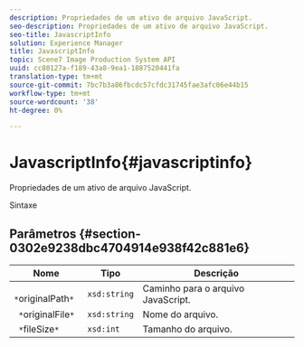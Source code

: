 ```yaml
---
description: Propriedades de um ativo de arquivo JavaScript.
seo-description: Propriedades de um ativo de arquivo JavaScript.
seo-title: JavascriptInfo
solution: Experience Manager
title: JavascriptInfo
topic: Scene7 Image Production System API
uuid: cc80127a-f189-43a8-9ea1-1887520441fa
translation-type: tm+mt
source-git-commit: 7bc7b3a86fbcdc57cfdc31745fae3afc06e44b15
workflow-type: tm+mt
source-wordcount: '38'
ht-degree: 0%

---
```



# JavascriptInfo{#javascriptinfo}

Propriedades de um ativo de arquivo JavaScript.

Sintaxe

## Parâmetros {#section-0302e9238dbc4704914e938f42c881e6}

| Nome | Tipo | Descrição |
|---|---|---|
| ` *`originalPath`*` | `xsd:string` | Caminho para o arquivo JavaScript. |
| ` *`originalFile`*` | `xsd:string` | Nome do arquivo. |
| ` *`fileSize`*` | `xsd:int` | Tamanho do arquivo. |

